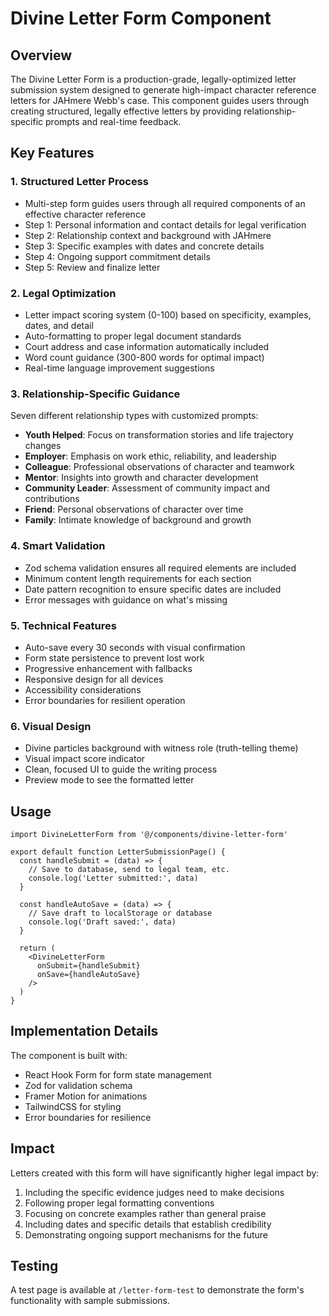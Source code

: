 # Divine Letter Form Component

## Overview

The Divine Letter Form is a production-grade, legally-optimized letter submission system designed to generate high-impact character reference letters for JAHmere Webb's case. This component guides users through creating structured, legally effective letters by providing relationship-specific prompts and real-time feedback.

## Key Features

### 1. Structured Letter Process
- Multi-step form guides users through all required components of an effective character reference
- Step 1: Personal information and contact details for legal verification
- Step 2: Relationship context and background with JAHmere
- Step 3: Specific examples with dates and concrete details
- Step 4: Ongoing support commitment details
- Step 5: Review and finalize letter

### 2. Legal Optimization
- Letter impact scoring system (0-100) based on specificity, examples, dates, and detail
- Auto-formatting to proper legal document standards
- Court address and case information automatically included
- Word count guidance (300-800 words for optimal impact)
- Real-time language improvement suggestions

### 3. Relationship-Specific Guidance
Seven different relationship types with customized prompts:
- **Youth Helped**: Focus on transformation stories and life trajectory changes
- **Employer**: Emphasis on work ethic, reliability, and leadership
- **Colleague**: Professional observations of character and teamwork
- **Mentor**: Insights into growth and character development
- **Community Leader**: Assessment of community impact and contributions
- **Friend**: Personal observations of character over time
- **Family**: Intimate knowledge of background and growth

### 4. Smart Validation
- Zod schema validation ensures all required elements are included
- Minimum content length requirements for each section
- Date pattern recognition to ensure specific dates are included
- Error messages with guidance on what's missing

### 5. Technical Features
- Auto-save every 30 seconds with visual confirmation
- Form state persistence to prevent lost work
- Progressive enhancement with fallbacks
- Responsive design for all devices
- Accessibility considerations
- Error boundaries for resilient operation

### 6. Visual Design
- Divine particles background with witness role (truth-telling theme)
- Visual impact score indicator
- Clean, focused UI to guide the writing process
- Preview mode to see the formatted letter

## Usage

```tsx
import DivineLetterForm from '@/components/divine-letter-form'

export default function LetterSubmissionPage() {
  const handleSubmit = (data) => {
    // Save to database, send to legal team, etc.
    console.log('Letter submitted:', data)
  }
  
  const handleAutoSave = (data) => {
    // Save draft to localStorage or database
    console.log('Draft saved:', data)
  }
  
  return (
    <DivineLetterForm 
      onSubmit={handleSubmit}
      onSave={handleAutoSave}
    />
  )
}
```

## Implementation Details

The component is built with:
- React Hook Form for form state management
- Zod for validation schema
- Framer Motion for animations
- TailwindCSS for styling
- Error boundaries for resilience

## Impact

Letters created with this form will have significantly higher legal impact by:
1. Including the specific evidence judges need to make decisions
2. Following proper legal formatting conventions
3. Focusing on concrete examples rather than general praise
4. Including dates and specific details that establish credibility
5. Demonstrating ongoing support mechanisms for the future

## Testing

A test page is available at `/letter-form-test` to demonstrate the form's functionality with sample submissions. 